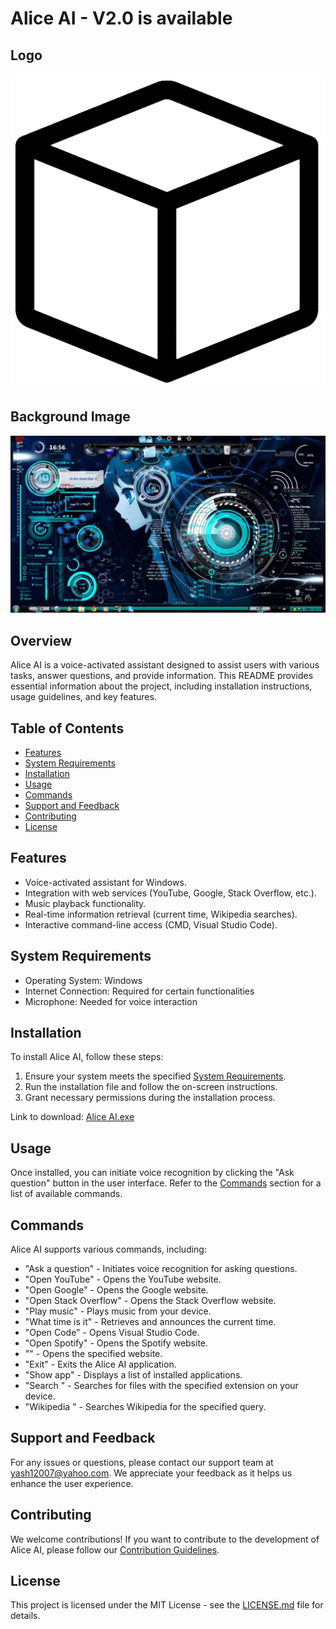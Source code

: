 # Alice AI - V2.0 is available

## Logo
![Alice AI - Logo](https://github.com/Yash12007/Alice_AI/blob/main/Logo.png?raw=true)

## Background Image
![Alice AI Background-image](https://github.com/Yash12007/Alice_AI/blob/main/BG.jpg?raw=true)

## Overview

Alice AI is a voice-activated assistant designed to assist users with various tasks, answer questions, and provide information. This README provides essential information about the project, including installation instructions, usage guidelines, and key features.

## Table of Contents

- [Features](#features)
- [System Requirements](#system-requirements)
- [Installation](#installation)
- [Usage](#usage)
- [Commands](#commands)
- [Support and Feedback](#support-and-feedback)
- [Contributing](#contributing)
- [License](#license)

## Features

- Voice-activated assistant for Windows.
- Integration with web services (YouTube, Google, Stack Overflow, etc.).
- Music playback functionality.
- Real-time information retrieval (current time, Wikipedia searches).
- Interactive command-line access (CMD, Visual Studio Code).

## System Requirements

- Operating System: Windows
- Internet Connection: Required for certain functionalities
- Microphone: Needed for voice interaction

## Installation

To install Alice AI, follow these steps:

1. Ensure your system meets the specified [System Requirements](https://github.com/Yash12007/Alice_AI/blob/main/System_Requirements.md).
2. Run the installation file and follow the on-screen instructions.
3. Grant necessary permissions during the installation process.

Link to download: [Alice AI.exe](https://www.dropbox.com/scl/fi/t7208tr5anyfsn904nrjm/Alice-AI.exe?rlkey=tbb8k15bim1sovb0iuzag2rfj&dl=0)

## Usage

Once installed, you can initiate voice recognition by clicking the "Ask question" button in the user interface. Refer to the [Commands](#commands) section for a list of available commands.

## Commands

Alice AI supports various commands, including:

- "Ask a question" - Initiates voice recognition for asking questions.
- "Open YouTube" - Opens the YouTube website.
- "Open Google" - Opens the Google website.
- "Open Stack Overflow" - Opens the Stack Overflow website.
- "Play music" - Plays music from your device.
- "What time is it" - Retrieves and announces the current time.
- "Open Code" - Opens Visual Studio Code.
- "Open Spotify" - Opens the Spotify website.
- "<website URL>" - Opens the specified website.
- "Exit" - Exits the Alice AI application.
- "Show app" - Displays a list of installed applications.
- "Search <file extension>" - Searches for files with the specified extension on your device.
- "Wikipedia <query>" - Searches Wikipedia for the specified query.

## Support and Feedback

For any issues or questions, please contact our support team at yash12007@yahoo.com. We appreciate your feedback as it helps us enhance the user experience.

## Contributing

We welcome contributions! If you want to contribute to the development of Alice AI, please follow our [Contribution Guidelines](https://github.com/Yash12007/Alice_AI/blob/main/Contribution_Guidelines.md).

## License

This project is licensed under the MIT License - see the [LICENSE.md](https://github.com/Yash12007/Alice_AI/blob/main/LICENSE.md) file for details.
